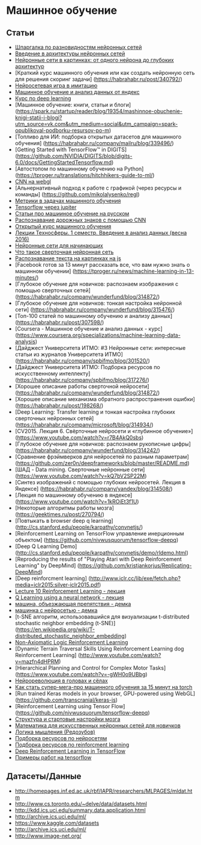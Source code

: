 # Машинное обучение

## Статьи

 - [Шпаргалка по разновидностям нейронных сетей](https://tproger.ru/translations/neural-network-zoo-1/)  
 - [Введение в архитектуры нейронных сетей](https://habrahabr.ru/company/oleg-bunin/blog/340184/)  
 - [Нейронные сети в картинках: от одного нейрона до глубоких архитектур](https://habrahabr.ru/post/322438/)  
 - [Краткий курс машинного обучения или как создать нейронную сеть для решения скоринг задачи]
(https://habrahabr.ru/post/340792/)  
 - [Нейросетевая игра в имитацию](https://habrahabr.ru/company/ods/blog/322514/)  
 - [Машинное обучение и анализ данных от яндекс](http://datasciencecourse.ru/)  
 - [Курс по deep learning](https://www.coursera.org/specializations/deep-learning)  
 - [Машинное обучение: книги, статьи и блоги]
(https://spark.ru/startup/reader/blog/19354/mashinnoe-obuchenie-knigi-statii-i-blogi?utm_source=vk.com&utm_medium=social&utm_campaign=spark-opublikoval-podborku-resursov-po-m)  
 - [Топливо для ИИ: подборка открытых датасетов для машинного обучения]
(https://habrahabr.ru/company/mailru/blog/339496/)  
 - [Getting Started with TensorFlow™ in DIGITS]
(https://github.com/NVIDIA/DIGITS/blob/digits-6.0/docs/GettingStartedTensorflow.md)  
 - [Автостопом по машинному обучению на Python]
(https://tproger.ru/translations/hitchhikers-guide-to-ml/)  
 - [CNN на webgl](https://erkaman.github.io/regl-cnn/src/demo.html)  
 - [Альнернативный подход к работе с графикой (через ресурсы и команды]
(https://github.com/mikolalysenko/regl)  
 - [Метрики в задачах машинного обучения](https://habrahabr.ru/company/ods/blog/328372/)  
 - [Tensorflow через jupiter](https://github.com/sjchoi86/Tensorflow-101)  
 - [Статьи про машииное обучение на русском](https://github.com/demidovakatya/vvedenie-mashinnoe-obuchenie)  
 - [Распознавание дорожных знаков с помощью CNN](https://habrahabr.ru/company/npl/blog/334618/)  
 - [Открытый курс машинного обучения](https://habr.com/company/ods/blog/322626/)  
 - [Лекции Техносферы. 1 семестр. Введение в анализ данных (весна 2016)](https://habrahabr.ru/company/mailru/blog/311694/)  
 - [Нейронные сети для начинающих](https://habrahabr.ru/post/312450/)  
 - [Что такое сверточная нейронная сеть](https://habrahabr.ru/post/309508/)  
 - [Распознавание текста на картинках на js](https://github.com/naptha/tesseract.js#tesseractjs)  
 - [Facebook готов за 13 минут рассказать все, что вам нужно знать о машинном обучении]
(https://tproger.ru/news/machine-learning-in-13-minutes/)  
 - [Глубокое обучение для новичков: распознаем изображения с помощью сверточных сетей]
(https://habrahabr.ru/company/wunderfund/blog/314872/)  
 - [Глубокое обучение для новичков: тонкая настройка нейронной сети]
(https://habrahabr.ru/company/wunderfund/blog/315476/)  
 - [Топ-100 статей по машинному обучению и анализу данных]
(https://habrahabr.ru/post/307598/)  
 - [Coursera - Машинное обучение и анализ данных - курс]
(https://www.coursera.org/specializations/machine-learning-data-analysis)  
 - [Дайджест Университета ИТМО: #3 Нейронные сети: интересные статьи из журналов Университета ИТМО]
(https://habrahabr.ru/company/spbifmo/blog/301520/)  
 - [Дайджест Университета ИТМО: Подборка ресурсов по искусственному интеллекту]
(https://habrahabr.ru/company/spbifmo/blog/317276/)  
 - [Хорошее описание работы сверточной нейросети]
(https://habrahabr.ru/company/wunderfund/blog/314872/)  
 - [Хорошее описание механизма обратного распространения ошибки]
(https://habrahabr.ru/post/198268/)  
 - [Deep Learning: Transfer learning и тонкая настройка глубоких сверточных нейронных сетей]
(https://habrahabr.ru/company/microsoft/blog/314934/)  
 - [CV2015. Лекция 6. Свёрточные нейросети и «глубинное обучение»]
(https://www.youtube.com/watch?v=r7B4AkQ0sbs)  
 - [Глубокое обучение для новичков: распознаем рукописные цифры]
(https://habrahabr.ru/company/wunderfund/blog/314242/)  
 - [Сравнение фрэймверков для нейросетей по разным параметрам]
(https://github.com/zer0n/deepframeworks/blob/master/README.md)  
 - [ШАД - Data mining. Сверточные нейронные сети]
(https://www.youtube.com/watch?v=kQ7bV2SP22M)  
 - [Синтез изображений с помощью глубоких нейросетей. Лекция в Яндексе]
(https://habrahabr.ru/company/yandex/blog/314508/)  
 - [Лекция по машинному обучению в яндексе]
(https://www.youtube.com/watch?v=1kROiEt3f1U)  
 - [Некоторые алгоритмы работы мозга]
(https://geektimes.ru/post/270794/)  
 - [Повтыкать в browser deep q learning]
(http://cs.stanford.edu/people/karpathy/convnetjs/)  
 - [Reinforcement Learning on TensorFlow управление инерционным объектом]
(https://github.com/nivwusquorum/tensorflow-deepq)  
 - [Deep Q Learning Demo]
(http://cs.stanford.edu/people/karpathy/convnetjs/demo/rldemo.html)  
 - [Reproducing the results of "Playing Atari with Deep Reinforcement Learning" by DeepMind]
(https://github.com/kristjankorjus/Replicating-DeepMind)  
 - [Deep reinforcment learning]
(http://www.iclr.cc/lib/exe/fetch.php?media=iclr2015:silver-iclr2015.pdf)  
 - [Lecture 10 Reinforcement Learning - лекция](http://www.youtube.com/watch?v=IXuHxkpO5E8)  
 - [Q Learning using a neural network - лекция](http://www.youtube.com/watch?v=mDi-9R61V4Y)  
 - [машина, объезжающая препятствия - демка](http://www.youtube.com/watch?v=zOgSC---rgM)  
 - [машинка с нейросетью - демка](https://www.youtube.com/watch?v=-YMfJLFynmA)  
 - [t-SNE алгоритм, использовавшийся для визуализации t-distributed stochastic neighbor embedding (t-SNE)]
(https://en.wikipedia.org/wiki/T-distributed_stochastic_neighbor_embedding)  
 - [Non-Axiomatic Logic Reinforcement Learning](https://www.youtube.com/watch?v=xOSNSr2BbGc)  
 - [Dynamic Terrain Traversal Skills Using Reinforcement Learning dog Reinforcement Learning]
(http://www.youtube.com/watch?v=mazfn4dHPRM)  
 - [Hierarchical Planning and Control for Complex Motor Tasks]
(https://www.youtube.com/watch?v=-gWH0o9UBbg)  
 - [Нейрореволюция в головах и сёлах](https://habrahabr.ru/post/277069/)  
 - [Как стать супер-мега-про машинного обучения за 15 минут на torch](https://habrahabr.ru/post/311832/)  
 - [Run trained Keras models in your browser, GPU-powered using WebGL]
(https://github.com/transcranial/keras-js)  
 - [Reinforcement Learning using Tensor Flow]
(https://github.com/nivwusquorum/tensorflow-deepq)  
 - [Cтруктура и стартовые настройки мозга](https://habr.com/post/397749/)  
 - [Математика для искусственных нейронных сетей для новичков](https://habrahabr.ru/post/307004/)  
 - [Логика мышления (Редозубов)](http://habrahabr.ru/post/214109/)  
 - [Подборка ресурсов по нейросетям](https://tproger.ru/digest/learning-neuroweb-all-for-begin/)  
 - [Подборка ресурсов по reinforcment learning](https://github.com/dennybritz/reinforcement-learning)  
  - [Deep Reinforcement Learning in TensorFlow](https://github.com/carpedm20/deep-rl-tensorflow)  
  - [Примеры работ на tensorflow](https://github.com/aymericdamien/TensorFlow-Examples)  


## Датасеты/Данные

 - http://homepages.inf.ed.ac.uk/rbf/IAPR/researchers/MLPAGES/mldat.htm
 - http://www.cs.toronto.edu/~delve/data/datasets.html
 - http://kdd.ics.uci.edu/summary.data.application.html
 - http://archive.ics.uci.edu/ml/
 - https://www.kaggle.com/datasets
 - http://archive.ics.uci.edu/ml/
 - http://www.image-net.org/